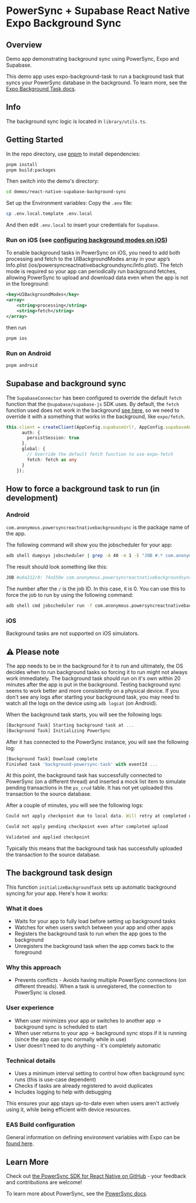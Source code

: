 # PowerSync + Supabase React Native Expo Background Sync

## Overview

Demo app demonstrating background sync using PowerSync, Expo and Supabase.

This demo app uses expo-background-task to run a background task that syncs your PowerSync database in the background. To learn more, see the [Expo Background Task docs](https://docs.expo.dev/versions/latest/sdk/background-task).

## Info

The background sync logic is located in `library/utils.ts`.

## Getting Started

In the repo directory, use [pnpm](https://pnpm.io/installation) to install dependencies:

```bash
pnpm install
pnpm build:packages
```

Then switch into the demo's directory:

```bash
cd demos/react-native-supabase-background-sync
```

Set up the Environment variables: Copy the `.env` file:

```bash
cp .env.local.template .env.local
```

And then edit `.env.local` to insert your credentials for `Supabase`.

### Run on iOS (see [configuring background modes on iOS](https://docs.expo.dev/versions/latest/sdk/task-manager/#configuration))

To enable background tasks in PowerSync on iOS, you need to add both processing and fetch to the UIBackgroundModes array in your app’s Info.plist (ios/powersyncreactnativebackgroundsync/Info.plist). The fetch mode is required so your app can periodically run background fetches, allowing PowerSync to upload and download data even when the app is not in the foreground:

```xml
<key>UIBackgroundModes</key>
<array>
    <string>processing</string>
    <string>fetch</string>
</array>
```

then run

```sh
pnpm ios
```

### Run on Android

```sh
pnpm android
```

## Supabase and background sync

The `SupabaseConnector` has been configured to override the default `fetch` function that the `@supabase/supabase-js` SDK uses. By default, the `fetch` function used does not work in the background [see here](https://github.com/facebook/react-native/issues/47437), so we need to override it with a something that works in the background, like `expo/fetch`.

```typescript
this.client = createClient(AppConfig.supabaseUrl!, AppConfig.supabaseAnonKey!, {
      auth: {
        persistSession: true
      },
      global: {
        // Override the default fetch function to use expo-fetch
        fetch: fetch as any
      }
    });
```

## How to force a background task to run (in development)

### Android

`com.anonymous.powersyncreactnativebackgroundsync` is the package name of the app.

The following command will show you the jobscheduler for your app:

```bash
adb shell dumpsys jobscheduler | grep -A 40 -m 1 -E "JOB #.* com.anonymous.powersyncreactnativebackgroundsync"
```

The result should look something like this:

```bash
JOB #u0a212/0: 74a550e com.anonymous.powersyncreactnativebackgroundsync/androidx.work.impl.background.systemjob.SystemJobService
```

The number after the `/` is the job ID. In this case, it is 0. You can use this to force the job to run by using the following command:

```bash
adb shell cmd jobscheduler run -f com.anonymous.powersyncreactnativebackgroundsync 0
```

### iOS

Background tasks are not supported on iOS simulators.

## ⚠️ Please note

The app needs to be in the background for it to run and ultimately, the OS decides when to run background tasks so forcing it to run might not always work immediately. The background task should run on it's own within 20 minutes after the app is put in the background. Testing background sync seems to work better and more consistently on a physical device. If you don't see any logs after starting your background task, you may need to watch all the logs on the device using `adb logcat` (on Android).

When the background task starts, you will see the following logs:

```javascript
[Background Task] Starting background task at ...
[Background Task] Initializing PowerSync
```

After it has connected to the PowerSync instance, you will see the following log:

```javascript
[Background Task] Download complete
Finished task 'background-powersync-task' with eventId ...
```

At this point, the background task has successfully connected to PowerSync (on a different thread) and inserted a mock list item to simulate pending transactions in the `ps_crud` table. It has not yet uploaded this transaction to the source database.

After a couple of minutes, you will see the following logs:

```javascript
Could not apply checkpoint due to local data. Will retry at completed upload or next checkpoint.

Could not apply pending checkpoint even after completed upload

Validated and applied checkpoint
```

Typically this means that the background task has successfully uploaded the transaction to the source database.

## The background task design

This function `initializeBackgroundTask` sets up automatic background syncing for your app. Here's how it works:

### What it does

- Waits for your app to fully load before setting up background tasks
- Watches for when users switch between your app and other apps
- Registers the background task to run when the app goes to the background
- Unregisters the background task when the app comes back to the foreground

### Why this approach

- Prevents conflicts - Avoids having multiple PowerSync connections (on different threads). When a task is unregistered, the connection to PowerSync is closed.

### User experience

- When user minimizes your app or switches to another app → background sync is scheduled to start
- When user returns to your app → background sync stops if it is running (since the app can sync normally while in use)
- User doesn't need to do anything - it's completely automatic

### Technical details

- Uses a minimum interval setting to control how often background sync runs (this is use-case dependent)
- Checks if tasks are already registered to avoid duplicates
- Includes logging to help with debugging

This ensures your app stays up-to-date even when users aren't actively using it, while being efficient with device resources.

### EAS Build configuration

General information on defining environment variables with Expo can be [found here](https://docs.expo.dev/build-reference/variables/#can-eas-build-use-env-files).

## Learn More

Check out [the PowerSync SDK for React Native on GitHub](https://github.com/powersync-ja/powersync-js/tree/main/packages/react-native) - your feedback and contributions are welcome!

To learn more about PowerSync, see the [PowerSync docs](https://docs.powersync.com).
